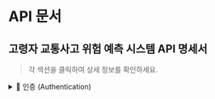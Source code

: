 # API 문서
## 고령자 교통사고 위험 예측 시스템 API 명세서
> 각 섹션을 클릭하여 상세 정보를 확인하세요.

<details><summary>🔐 인증 (Authentication)</summary>

- **POST** `/api/auth/login/`  
  - 설명: 사용자 로그인하여 JWT 토큰을 발급받습니다.  
  - 요청 본문 (JSON):
    ```json
    {
      "username": "사용자명",
      "password": "비밀번호"
    }
    ```
  - 응답 예시:
    ```json
    {
      "token": "eyJ0eXAi..."
    }
    ```
- **POST** `/api/auth/logout/`  
  - 설명: 토큰 만료/로그아웃
  - 헤더: `Authorization: Bearer <token>`
    ```json
    {
      "success": true
    }
    ```

</details>
